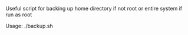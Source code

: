 Useful script for backing up home directory if not root or entire system if run as root

Usage: ./backup.sh
